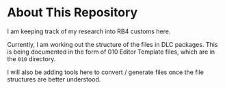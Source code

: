# About This Repository

I am keeping track of my research into RB4 customs here.

Currently, I am working out the structure of the files in DLC packages. This is being documented in the form of 010 Editor Template files, which are in the `010` directory.

I will also be adding tools here to convert / generate files once the file structures are better understood.
